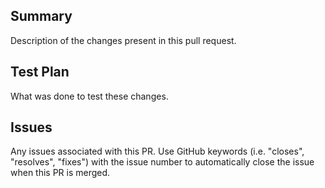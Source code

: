 ## Summary
Description of the changes present in this pull request.

## Test Plan
What was done to test these changes. 

## Issues
Any issues associated with this PR. Use GitHub keywords (i.e. "closes", "resolves", "fixes") with the issue number to automatically close
the issue when this PR is merged. 
